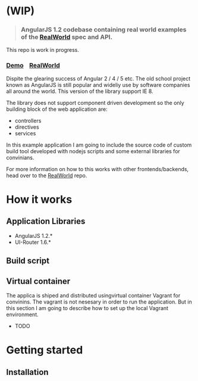 # (WIP)

> ### AngularJS 1.2 codebase containing real world examples of the [RealWorld](https://github.com/gothinkster/realworld-example-apps) spec and API.

This repo is work in progress.

### [Demo]()&nbsp;&nbsp;&nbsp;&nbsp;[RealWorld](https://github.com/gothinkster/realworld)

Dispite the glearing success of Angular 2 / 4 / 5 etc. The old school project known as AngularJS is still popular and wideliy use by software companies all around the world. This version of the library support IE 8.

The library does not support component driven development so the only building block of the web application are:
- controllers
- directives
- services

In this example application I am going to include the source code of custom build tool developed with nodejs scripts and some external libraries for convinians.

For more information on how to this works with other frontends/backends, head over to the [RealWorld](https://github.com/gothinkster/realworld) repo.


# How it works

## Application Libraries
- AngularJS 1.2.*
- UI-Router 1.6.*

## Build script

## Virtual container
The applica is shiped and distributed usingvirtual container Vagrant for convinins. The vagrant is not nesesary in order to run the application. But in this section I am going to describe how to set up the local Vagrant environment.

* TODO

# Getting started

## Installation